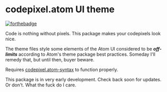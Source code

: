 # codepixel.atom UI theme

[![forthebadge](http://forthebadge.com/images/badges/fuck-it-ship-it.svg)](http://forthebadge.com)

Code is nothing without pixels. This package makes your codepixels look nice.

The theme files style some elements of the Atom UI considered to be **_off-limits_** according to Atom's theme package best practices. Someday I'll remedy that, but until then, buyer beware.

Requires [codepixel.atom-syntax](https://github.com/codepixelstudio/codepixel.atom-syntax) to function properly.

This package is in very early development. Check back soon for updates. Or don't. What the fuck do I care.
